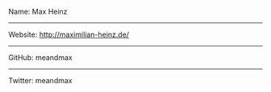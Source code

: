 Name: Max Heinz

-----

Website: http://maximilian-heinz.de/

-----

GitHub: meandmax

-----

Twitter: meandmax
